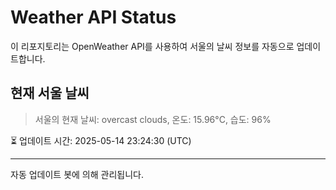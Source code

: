 
# Weather API Status

이 리포지토리는 OpenWeather API를 사용하여 서울의 날씨 정보를 자동으로 업데이트합니다.

## 현재 서울 날씨
> 서울의 현재 날씨: overcast clouds, 온도: 15.96°C, 습도: 96%

⏳ 업데이트 시간: 2025-05-14 23:24:30 (UTC)

---
자동 업데이트 봇에 의해 관리됩니다.
